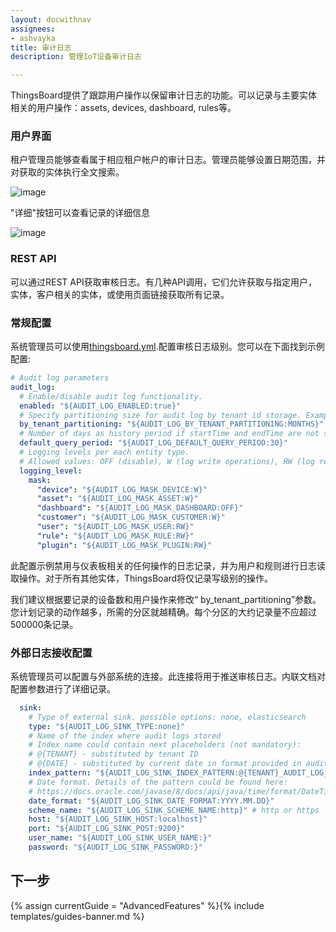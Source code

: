 ```yaml
---
layout: docwithnav
assignees:
- ashvayka
title: 审计日志
description: 管理IoT设备审计日志

---
```


ThingsBoard提供了跟踪用户操作以保留审计日志的功能。可以记录与主要实体相关的用户操作：assets, devices, dashboard, rules等。 

### 用户界面

租户管理员能够查看属于相应租户帐户的审计日志。管理员能够设置日期范围，并对获取的实体执行全文搜索。

![image](/images/user-guide/ui/audit-log.png)

"详细"按钮可以查看记录的详细信息

![image](/images/user-guide/ui/audit-log-details.png)

### REST API

可以通过REST API获取审核日志。有几种API调用，它们允许获取与指定用户，实体，客户相关的实体，或使用页面链接获取所有记录。  

### 常规配置

系统管理员可以使用[thingsboard.yml](/docs/user-guide/install/config/).配置审核日志级别。您可以在下面找到示例配置:

```yaml
# Audit log parameters
audit_log:
  # Enable/disable audit log functionality.
  enabled: "${AUDIT_LOG_ENABLED:true}"
  # Specify partitioning size for audit log by tenant id storage. Example MINUTES, HOURS, DAYS, MONTHS
  by_tenant_partitioning: "${AUDIT_LOG_BY_TENANT_PARTITIONING:MONTHS}"
  # Number of days as history period if startTime and endTime are not specified
  default_query_period: "${AUDIT_LOG_DEFAULT_QUERY_PERIOD:30}"
  # Logging levels per each entity type.
  # Allowed values: OFF (disable), W (log write operations), RW (log read and write operations)
  logging_level:
    mask:
      "device": "${AUDIT_LOG_MASK_DEVICE:W}"
      "asset": "${AUDIT_LOG_MASK_ASSET:W}"
      "dashboard": "${AUDIT_LOG_MASK_DASHBOARD:OFF}"
      "customer": "${AUDIT_LOG_MASK_CUSTOMER:W}"
      "user": "${AUDIT_LOG_MASK_USER:RW}"
      "rule": "${AUDIT_LOG_MASK_RULE:RW}"
      "plugin": "${AUDIT_LOG_MASK_PLUGIN:RW}"
```

此配置示例禁用与仪表板相关的任何操作的日志记录，并为用户和规则进行日志读取操作。对于所有其他实体，ThingsBoard将仅记录写级别的操作。

我们建议根据要记录的设备数和用户操作来修改“ by_tenant_partitioning”参数。您计划记录的动作越多，所需的分区就越精确。每个分区的大约记录量不应超过500000条记录。

### 外部日志接收配置

系统管理员可以配置与外部系统的连接。此连接将用于推送审核日志。内联文档对配置参数进行了详细记录。

```yaml
  sink:
    # Type of external sink. possible options: none, elasticsearch
    type: "${AUDIT_LOG_SINK_TYPE:none}"
    # Name of the index where audit logs stored
    # Index name could contain next placeholders (not mandatory):
    # @{TENANT} - substituted by tenant ID
    # @{DATE} - substituted by current date in format provided in audit_log.sink.date_format
    index_pattern: "${AUDIT_LOG_SINK_INDEX_PATTERN:@{TENANT}_AUDIT_LOG_@{DATE}}"
    # Date format. Details of the pattern could be found here:
    # https://docs.oracle.com/javase/8/docs/api/java/time/format/DateTimeFormatter.html
    date_format: "${AUDIT_LOG_SINK_DATE_FORMAT:YYYY.MM.DD}"
    scheme_name: "${AUDIT_LOG_SINK_SCHEME_NAME:http}" # http or https
    host: "${AUDIT_LOG_SINK_HOST:localhost}"
    port: "${AUDIT_LOG_SINK_POST:9200}"
    user_name: "${AUDIT_LOG_SINK_USER_NAME:}"
    password: "${AUDIT_LOG_SINK_PASSWORD:}"      
```

## 下一步

{% assign currentGuide = "AdvancedFeatures" %}{% include templates/guides-banner.md %}
  